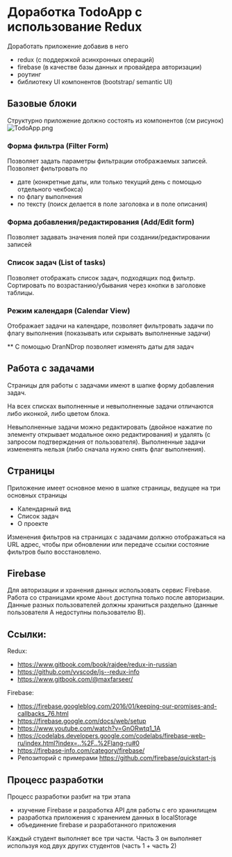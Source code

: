 # Доработка TodoApp c использование Redux

Доработать приложение добавив в него

* redux (c поддержкой асинхронных операций)
* firebase (в качестве базы данных и провайдера авторизации)
* роутинг
* библиотеку UI компонентов (bootstrap/ semantic UI)

## Базовые блоки

Структурно приложение должно состоять из компонентов (см рисунок)
![TodoApp.png](TodoApp.png)

### Форма фильтра (Filter Form)

Позволяет задать параметры фильтрации отображаемых записей. Позволяет фильтровать по

* дате (конкретные даты, или только текущий день с помощью отдельного чекбокса)
* по флагу выполнения
* по тексту (поиск делается в поле заголовка и в поле описания)

### Форма добавления/редактирования (Add/Edit form)

Позволяет задавать значения полей при создании/редактировании записей

### Список задач (List of tasks)

Позволяет отображать список задач, подходящих под фильтр. Сортировать по возрастанию/убывания через кнопки в заголовке таблицы.

### Режим календаря (Calendar View)

Отображает задачи на календаре, позволяет фильтровать задачи по флагу выполнения (показывать или скрывать выполненные задачи)

** С помощью DranNDrop позволяет изменять даты для задач

## Работа с задачами

Страницы для работы с задачами имеют в шапке форму добавления задач.

На всех списках выполненные и невыполненные задачи отличаются либо иконкой, либо цветом блока.

Невыполненные задачи можно редактировать (двойное нажатие по элементу открывает модальное окно редактирования) и удалять (с запросом подтверждения от пользователя). Выполненные задачи измененять нельзя (либо сначала нужно снять флаг выполнения).

## Страницы

Приложение имеет основное меню в шапке страницы, ведущее на три основных страницы

* Календарный вид
* Список задач
* О проекте

Изменения фильтров на страницах с задачами должно отображаться на URL адрес, чтобы при обновлении или передаче ссылки состояние фильтров было восстановлено.

## Firebase

Для авторизации и хранения данных использовать сервис Firebase. Работа со страницами кроме `About` доступна только после авторизации. Данные разных пользователей должны храниться раздельно (данные пользователя А недоступны пользователю B).

## Ссылки:

Redux:

 * https://www.gitbook.com/book/rajdee/redux-in-russian
 * https://github.com/vvscode/js--redux-info
 * https://www.gitbook.com/@maxfarseer/

Firebase:

* https://firebase.googleblog.com/2016/01/keeping-our-promises-and-callbacks_76.html
* https://firebase.google.com/docs/web/setup
* https://www.youtube.com/watch?v=GnORwtq1_1A
* https://codelabs.developers.google.com/codelabs/firebase-web-ru/index.html?index=..%2F..%2Flang-ru#0
* https://firebase-info.com/category/firebase/
* Репозиторий с примерами https://github.com/firebase/quickstart-js

## Процесс разработки

Процесс разработки разбит на три этапа

* изучение Firebase и разработка API для работы с его хранилищем
* разработка приложения с хранением данных в localStorage
* объединение firebase и разработанного приложения

Каждый студент выполняет все три части. Часть 3 он выполняет используя код двух других студентов (часть 1 + часть 2)

